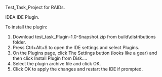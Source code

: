 Test_Task_Project for RAIDs.

IDEA IDE Plugin. 

To install the plugin: 
1. Download test_task_Plugin-1.0-Snapshot.zip from build\distributions folder.
2. Press Ctrl+Alt+S to open the IDE settings and select Plugins.
3. On the Plugins page, click The Settings button (looks like a gear) and then click Install Plugin from Disk….
4. Select the plugin archive file and click OK.
5. Click OK to apply the changes and restart the IDE if prompted.
